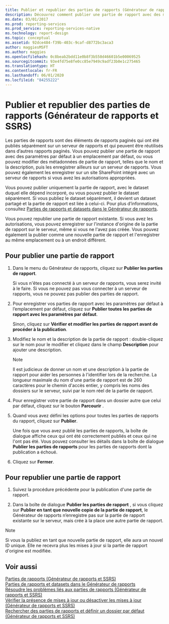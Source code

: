 ```yaml
---
title: Publier et republier des parties de rapports (Générateur de rapports) | Microsoft Docs
description: Découvrez comment publier une partie de rapport avec des métadonnées modifiées avec les paramètres par défaut à un emplacement par défaut dans le Générateur de rapports.
ms.date: 03/01/2017
ms.prod: reporting-services
ms.prod_service: reporting-services-native
ms.technology: report-design
ms.topic: conceptual
ms.assetid: 92dce484-f39b-403c-9caf-d8772bc3aca3
author: maggiesMSFT
ms.author: maggies
ms.openlocfilehash: 0c8beab2bdd11e0b8f3b550d46601b5e00069525
ms.sourcegitcommit: 93e4fd75e8fe0cc85e7949c9adf23b0e1c275465
ms.translationtype: HT
ms.contentlocale: fr-FR
ms.lasthandoff: 06/01/2020
ms.locfileid: "84255222"
---
```

# <a name="publish-and-republish-report-parts-report-builder-and-ssrs"></a>Publier et republier des parties de rapports (Générateur de rapports et SSRS)
  Les parties de rapports sont des éléments de rapports paginés qui ont été publiés séparément sur un serveur de rapports et qui peuvent être réutilisés dans d’autres rapports paginés. Vous pouvez publier une partie de rapport avec des paramètres par défaut à un emplacement par défaut, ou vous pouvez modifier des métadonnées de partie de rapport, telles que le nom et la description, puis les enregistrer ailleurs sur un serveur de rapports. Vous pouvez également les enregistrer sur un site SharePoint intégré avec un serveur de rapports si vous avez les autorisations appropriées.  
  
 Vous pouvez publier uniquement la partie de rapport, avec le dataset duquel elle dépend incorporé, ou vous pouvez publier le dataset séparément. Si vous publiez le dataset séparément, il devient un dataset partagé et la partie de rapport est liée à celui-ci. Pour plus d’informations, consultez [Parties de rapports et datasets dans le Générateur de rapports](../../reporting-services/report-data/report-parts-and-datasets-in-report-builder.md).  
  
 Vous pouvez republier une partie de rapport existante. Si vous avez les autorisations, vous pouvez enregistrer sur l'instance d'origine de la partie de rapport sur le serveur, même si vous ne l'avez pas créée. Vous pouvez également la publier comme une nouvelle partie de rapport et l'enregistrer au même emplacement ou à un endroit différent.  
  
## <a name="to-publish-a-report-part"></a>Pour publier une partie de rapport  
  
1.  Dans le menu du Générateur de rapports, cliquez sur **Publier les parties de rapport**.  
  
     Si vous n'êtes pas connecté à un serveur de rapports, vous serez invité à le faire. Si vous ne pouvez pas vous connecter à un serveur de rapports, vous ne pouvez pas publier des parties de rapport.  
  
2.  Pour enregistrer vos parties de rapport avec les paramètres par défaut à l’emplacement par défaut, cliquez sur **Publier toutes les parties de rapport avec les paramètres par défaut**.  
  
     Sinon, cliquez sur **Vérifier et modifier les parties de rapport avant de procéder à la publication**.  
  
3.  Modifiez le nom et la description de la partie de rapport : double-cliquez sur le nom pour le modifier et cliquez dans le champ **Description** pour ajouter une description.  
  
    > [!NOTE]  
    >  Il est judicieux de donner un nom et une description à la partie de rapport pour aider les personnes à l'identifier lors de la recherche. La longueur maximale du nom d'une partie de rapport est de 260 caractères pour le chemin d'accès entier, y compris les noms des dossiers sur le serveur, suivi par le nom réel de la partie de rapport.  
  
4.  Pour enregistrer votre partie de rapport dans un dossier autre que celui par défaut, cliquez sur le bouton **Parcourir** .  
  
5.  Quand vous avez défini les options pour toutes les parties de rapports du rapport, cliquez sur **Publier**.  
  
     Une fois que vous avez publié les parties de rapports, la boîte de dialogue affiche ceux qui ont été correctement publiés et ceux qui ne l'ont pas été. Vous pouvez consulter les détails dans la boîte de dialogue **Publier les parties de rapports** pour les parties de rapports dont la publication a échoué.  
  
6.  Cliquez sur **Fermer**.  
  
## <a name="to-republish-a-report-part"></a>Pour republier une partie de rapport  
  
1.  Suivez la procédure précédente pour la publication d'une partie de rapport.  
  
2.  Dans la boîte de dialogue **Publier les parties de rapport** , si vous cliquez sur **Publier en tant que nouvelle copie de la partie de rapport**, le Générateur de rapports n’enregistre pas sur la partie de rapport existante sur le serveur, mais crée à la place une autre partie de rapport.  
  
> [!NOTE]  
>  Si vous la publiez en tant que nouvelle partie de rapport, elle aura un nouvel ID unique. Elle ne recevra plus les mises à jour si la partie de rapport d'origine est modifiée.  
  
## <a name="see-also"></a>Voir aussi  
 [Parties de rapports &#40;Générateur de rapports et SSRS&#41;](../../reporting-services/report-design/report-parts-report-builder-and-ssrs.md)   
 [Parties de rapports et datasets dans le Générateur de rapports](../../reporting-services/report-data/report-parts-and-datasets-in-report-builder.md)   
 [Résoudre les problèmes liés aux parties de rapports (Générateur de rapports et SSRS)](https://msdn.microsoft.com/d9fe1932-46e7-421b-a8a9-4c54d9576e94)   
 [Vérifier la présence de mises à jour ou désactiver les mises à jour (Générateur de rapports et SSRS)](https://msdn.microsoft.com/9c69792d-d7c4-453b-ae2f-6d2d071d8606)   
 [Rechercher des parties de rapports et définir un dossier par défaut &#40;Générateur de rapports et SSRS&#41;](../../reporting-services/report-design/browse-for-report-parts-and-set-a-default-folder-report-builder-and-ssrs.md)  
  
  
